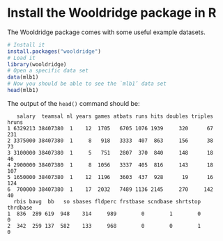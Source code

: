 # Install the Wooldridge package in R

The Wooldridge package comes with some useful example datasets.

```R
# Install it
install.packages("wooldridge")
# Load it
library(wooldridge)
# Open a specific data set
data(mlb1)
# Now you should be able to see the `mlb1’ data set
head(mlb1)
```

The output of the `head()` command should be:

```
   salary  teamsal nl years games atbats runs hits doubles triples hruns
1 6329213 38407380  1    12  1705   6705 1076 1939     320      67   231
2 3375000 38407380  1     8   918   3333  407  863     156      38    73
3 3100000 38407380  1     5   751   2807  370  840     148      18    46
4 2900000 38407380  1     8  1056   3337  405  816     143      18   107
5 1650000 38407380  1    12  1196   3603  437  928      19      16   124
6  700000 38407380  1    17  2032   7489 1136 2145     270     142    40
  rbis bavg  bb   so sbases fldperc frstbase scndbase shrtstop thrdbase
1  836  289 619  948    314     989        0        1        0        0
2  342  259 137  582    133     968        0        0        1        0
```
